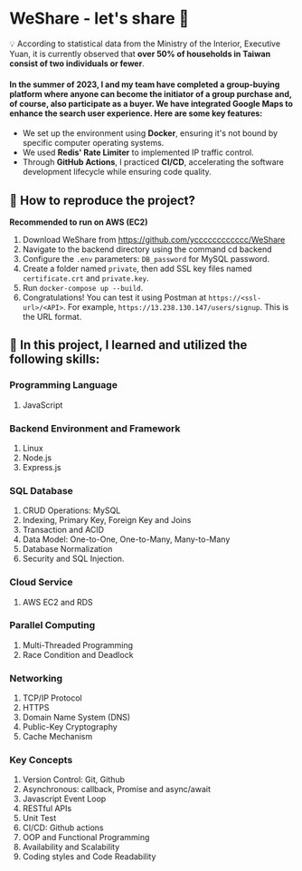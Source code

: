 # WeShare - let's share 🍻
💡 According to statistical data from the Ministry of the Interior, Executive Yuan, it is currently observed that **over 50% of households in Taiwan consist of two individuals or fewer**. 

#### In the summer of 2023, I and my team have completed a group-buying platform where anyone can become the initiator of a group purchase and, of course, also participate as a buyer. We have integrated Google Maps to enhance the search user experience. Here are some key features:

* We set up the environment using **Docker**, ensuring it's not bound by specific computer operating systems.
* We used **Redis' Rate Limiter** to implemented IP traffic control.
* Through **GitHub Actions**, I practiced **CI/CD**, accelerating the software development lifecycle while ensuring code quality.

## 🚀 How to reproduce the project?
**Recommended to run on AWS (EC2)**
1. Download WeShare from https://github.com/ycccccccccccc/WeShare
2. Navigate to the backend directory using the command cd backend
3. Configure the `.env` parameters: `DB_password` for MySQL password.
4. Create a folder named `private`, then add SSL key files named `certificate.crt` and `private.key`.
5. Run `docker-compose up --build`.
6. Congratulations! You can test it using Postman at `https://<ssl-url>/<API>`. For example, `https://13.238.130.147/users/signup`. This is the URL format.

## 🚀 In this project, I learned and utilized the following skills:
### Programming Language
1. JavaScript

### Backend Environment and Framework
1. Linux
2. Node.js
3. Express.js

### SQL Database
1. CRUD Operations: MySQL
2. Indexing, Primary Key, Foreign Key and Joins
3. Transaction and ACID
4. Data Model: One-to-One, One-to-Many, Many-to-Many
5. Database Normalization
6. Security and SQL Injection. 

### Cloud Service
1. AWS EC2 and RDS

### Parallel Computing
1. Multi-Threaded Programming
2. Race Condition and Deadlock

### Networking
1. TCP/IP Protocol
2. HTTPS
3. Domain Name System (DNS)
4. Public-Key Cryptography
5. Cache Mechanism

### Key Concepts
1. Version Control: Git, Github
2. Asynchronous: callback, Promise and async/await 
3. Javascript Event Loop
4. RESTful APIs
5. Unit Test
6. CI/CD: Github actions
7. OOP and Functional Programming
8. Availability and Scalability
9. Coding styles and Code Readability
